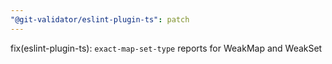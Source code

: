 ```yaml
---
"@git-validator/eslint-plugin-ts": patch
---
```


fix(eslint-plugin-ts): `exact-map-set-type` reports for WeakMap and WeakSet
